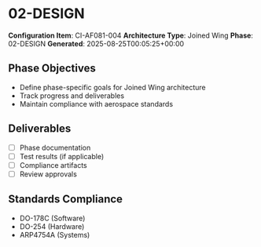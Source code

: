 # 02-DESIGN

**Configuration Item**: CI-AF081-004
**Architecture Type**: Joined Wing
**Phase**: 02-DESIGN
**Generated**: 2025-08-25T00:05:25+00:00

## Phase Objectives
- Define phase-specific goals for Joined Wing architecture
- Track progress and deliverables
- Maintain compliance with aerospace standards

## Deliverables
- [ ] Phase documentation
- [ ] Test results (if applicable)
- [ ] Compliance artifacts
- [ ] Review approvals

## Standards Compliance
- DO-178C (Software)
- DO-254 (Hardware)
- ARP4754A (Systems)
